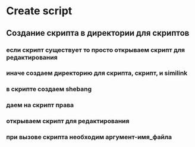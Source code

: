 # Create script

## Создание скрипта в директории для скриптов

### если скрипт существует то просто открываем скрипт для редактирования

### иначе создаем директорию для скрипта, скрипт, и similink
### в скрипте создаем shebang 
### даем на скрипт права
### открываем скрипт для редактирования

### при вызове скрипта необходим аргумент-имя_файла
